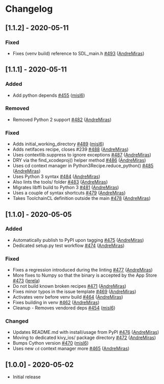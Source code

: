 # Changelog

## [1.1.2] - 2020-05-11
### Fixed
- Fixes (venv build) reference to SDL\_main.h [\#493](https://github.com/kivy/kivy-ios/issues/493) ([AndreMiras](https://github.com/AndreMiras))

## [1.1.1] - 2020-05-11
### Added
- Add python depends [\#455](https://github.com/kivy/kivy-ios/issues/455) ([misl6](https://github.com/misl6))

### Removed
- Removed Python 2 support [\#482](https://github.com/kivy/kivy-ios/issues/482) ([AndreMiras](https://github.com/AndreMiras))

### Fixed
- Adds initial\_working\_directory [\#489](https://github.com/kivy/kivy-ios/issues/489) ([misl6](https://github.com/misl6))
- Adds netifaces recipe, closes #239 [\#488](https://github.com/kivy/kivy-ios/issues/488) ([AndreMiras](https://github.com/AndreMiras))
- Uses contextlib.suppress to ignore exceptions [\#487](https://github.com/kivy/kivy-ios/issues/487) ([AndreMiras](https://github.com/AndreMiras))
- DRY via the find\_xcodeproj() helper method [\#486](https://github.com/kivy/kivy-ios/issues/486) ([AndreMiras](https://github.com/AndreMiras))
- Uses cd context manager in Python3Recipe.reduce\_python() [\#485](https://github.com/kivy/kivy-ios/issues/485) ([AndreMiras](https://github.com/AndreMiras))
- Uses Python 3 syntax [\#484](https://github.com/kivy/kivy-ios/issues/484) ([AndreMiras](https://github.com/AndreMiras))
- Also lints the tools/ folder [\#483](https://github.com/kivy/kivy-ios/issues/483) ([AndreMiras](https://github.com/AndreMiras))
- Migrates libffi build to Python 3 [\#481](https://github.com/kivy/kivy-ios/issues/481) ([AndreMiras](https://github.com/AndreMiras))
- Uses a couple of syntax shortcuts [\#479](https://github.com/kivy/kivy-ios/issues/479) ([AndreMiras](https://github.com/AndreMiras))
- Takes ToolchainCL definition outside the main [\#478](https://github.com/kivy/kivy-ios/issues/478) ([AndreMiras](https://github.com/AndreMiras))

## [1.1.0] - 2020-05-05
### Added
- Automatically publish to PyPI upon tagging [\#475](https://github.com/kivy/kivy-ios/issues/475) ([AndreMiras](https://github.com/AndreMiras))
- Dedicated setup.py test workflow [\#474](https://github.com/kivy/kivy-ios/issues/474) ([AndreMiras](https://github.com/AndreMiras))

### Fixed
- Fixes a regression introduced during the linting [\#477](https://github.com/kivy/kivy-ios/issues/477) ([AndreMiras](https://github.com/AndreMiras))
- More fixes to Numpy so that the binary is accepted by the App Store [\#473](https://github.com/kivy/kivy-ios/issues/473) ([lerela](https://github.com/lerela))
- Do not build known broken recipes [\#471](https://github.com/kivy/kivy-ios/issues/471) ([AndreMiras](https://github.com/AndreMiras))
- Fixes minor typos in the issue template [\#469](https://github.com/kivy/kivy-ios/issues/469) ([AndreMiras](https://github.com/AndreMiras))
- Activates venv before venv build [\#464](https://github.com/kivy/kivy-ios/issues/464) ([AndreMiras](https://github.com/AndreMiras))
- Fixes building in venv [\#462](https://github.com/kivy/kivy-ios/issues/462) ([AndreMiras](https://github.com/AndreMiras))
- Cleanup - Removes vendored deps [\#454](https://github.com/kivy/kivy-ios/issues/454) ([misl6](https://github.com/misl6))

### Changed
- Updates README.md with install/usage from PyPI [\#476](https://github.com/kivy/kivy-ios/issues/476) ([AndreMiras](https://github.com/AndreMiras))
- Moving to dedicated kivy\_ios/ package directory [\#472](https://github.com/kivy/kivy-ios/issues/472) ([AndreMiras](https://github.com/AndreMiras))
- Bumps Cython version [\#470](https://github.com/kivy/kivy-ios/issues/470) ([misl6](https://github.com/misl6))
- Uses new `cd` context manager more [\#465](https://github.com/kivy/kivy-ios/issues/465) ([AndreMiras](https://github.com/AndreMiras))


## [1.0.0] - 2020-05-02
- Initial release
